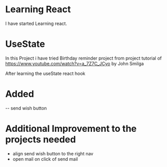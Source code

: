 # Learning React

I have started Learning react.

# UseState

In this Project i have tried Birthday reminder project from project tutorial of
https://www.youtube.com/watch?v=a_7Z7C_JCyo
by John Smilga

After learning the useState react hook

# Added

-- send wish button

# Additional Improvement to the projects needed

- align send wish button to the right nav
- open mail on click of send mail
